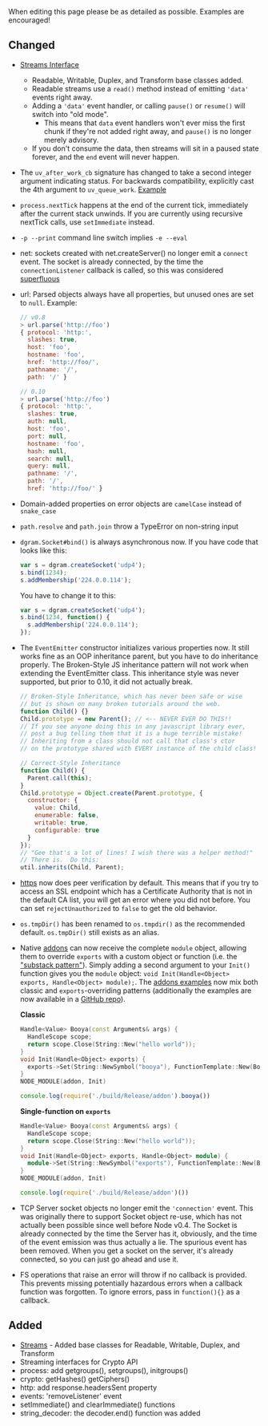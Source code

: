 When editing this page please be as detailed as possible. Examples are encouraged!

## Changed

* [Streams Interface](https://github.com/joyent/node/blob/master/doc/api/stream.markdown)
  * Readable, Writable, Duplex, and Transform base classes added.
  * Readable streams use a `read()` method instead of emitting `'data'` events right away.
  * Adding a `'data'` event handler, or calling `pause()` or `resume()` will switch into "old mode".
    * This means that `data` event handlers won't ever miss the first chunk if they're not added right away, and `pause()` is no longer merely advisory.
  * If you don't consume the data, then streams will sit in a paused state forever, and the `end` event will never happen.
* The `uv_after_work_cb` signature has changed to take a second integer argument indicating status.  For backwards compatibility, explicitly cast the 4th argument to `uv_queue_work`.  [Example](https://github.com/rbranson/node-ffi/commit/fdeff41ae8b1cca31d4707d7b61253c45181b8fa)
* `process.nextTick` happens at the end of the current tick, immediately after the current stack unwinds.  If you are currently using recursive nextTick calls, use `setImmediate` instead.
* `-p --print` command line switch implies `-e --eval`
* net: sockets created with net.createServer() no longer emit a `connect` event.  The socket is already connected, by the time the `connectionListener` callback is called, so this was considered [superfluous](https://github.com/joyent/node/commit/c11612026fa28f7aedc60c577120f87d86fc15bf#lib/net.js)
* url: Parsed objects always have all properties, but unused ones are set to `null`.  Example:

    ``` js
    // v0.8
    > url.parse('http://foo')
    { protocol: 'http:',
      slashes: true,
      host: 'foo',
      hostname: 'foo',
      href: 'http://foo/',
      pathname: '/',
      path: '/' }
    
    // 0.10
    > url.parse('http://foo')
    { protocol: 'http:',
      slashes: true,
      auth: null,
      host: 'foo',
      port: null,
      hostname: 'foo',
      hash: null,
      search: null,
      query: null,
      pathname: '/',
      path: '/',
      href: 'http://foo/' }
    ```
* Domain-added properties on error objects are `camelCase` instead of `snake_case`
* `path.resolve` and `path.join` throw a TypeError on non-string input
* `dgram.Socket#bind()` is always asynchronous now. If you have code that looks like this:             

    ```javascript                                                                             
    var s = dgram.createSocket('udp4');
    s.bind(1234);
    s.addMembership('224.0.0.114');
    ```
                                                                                        
    You have to change it to this:                                                      
    
    ```javascript                                                                             
    var s = dgram.createSocket('udp4');
    s.bind(1234, function() {
      s.addMembership('224.0.0.114');
    });
    ```
* The `EventEmitter` constructor initializes various properties now.  It still works fine as an OOP inheritance parent, but you have to do inheritance properly.  The Broken-Style JS inheritance pattern will not work when extending the EventEmitter class.  This inheritance style was never supported, but prior to 0.10, it did not actually break.

    ```javascript
    // Broken-Style Inheritance, which has never been safe or wise
    // but is shown on many broken tutorials around the web.
    function Child() {}
    Child.prototype = new Parent(); // <-- NEVER EVER DO THIS!!
    // If you see anyone doing this in any javascript library ever,
    // post a bug telling them that it is a huge terrible mistake!
    // Inheriting from a class should not call that class's ctor
    // on the prototype shared with EVERY instance of the child class!

    // Correct-Style Inheritance
    function Child() {
      Parent.call(this);
    }
    Child.prototype = Object.create(Parent.prototype, {
      constructor: {
        value: Child,
        enumerable: false,
        writable: true,
        configurable: true
      }
    });
    // "Gee that's a lot of lines! I wish there was a helper method!"
    // There is.  Do this:
    util.inherits(Child, Parent);
    ```
* [https](http://nodejs.org/docs/latest/api/https.html) now does peer verification by default. This means that if you try to access an SSL endpoint which has a Certificate Authority that is not in the default CA list, you will get an error where you did not before. You can set `rejectUnauthorized` to `false` to get the old behavior.
* `os.tmpDir()` has been renamed to `os.tmpdir()` as the recommended default. `os.tmpDir()` still exists as an alias.
* Native [addons](http://nodejs.org/docs/latest/api/addons.html) can now receive the complete `module` object, allowing them to override `exports` with a custom object or function (i.e. the ["substack pattern"](https://twitter.com/n8agrin/status/261151288685907968)). Simply adding a second argument to your `Init()` function gives you the `module` object: `void Init(Handle<Object> exports, Handle<Object> module);`. The [addons examples](https://github.com/rvagg/node-addon-examples) now mix both classic and `exports`-overriding patterns (additionally the examples are now available in a [GitHub repo](https://github.com/rvagg/node-addon-examples)).

    **Classic**

    ```c++
    Handle<Value> Booya(const Arguments& args) {
      HandleScope scope;
      return scope.Close(String::New("hello world"));
    }
    void Init(Handle<Object> exports) {
      exports->Set(String::NewSymbol("booya"), FunctionTemplate::New(Booya)->GetFunction());
    }
    NODE_MODULE(addon, Init)
    ```

    ```js
    console.log(require('./build/Release/addon').booya())
    ```

    **Single-function on `exports`**

    ```c++
    Handle<Value> Booya(const Arguments& args) {
      HandleScope scope;
      return scope.Close(String::New("hello world"));
    }
    void Init(Handle<Object> exports, Handle<Object> module) {
      module->Set(String::NewSymbol("exports"), FunctionTemplate::New(Booya)->GetFunction());
    }
    NODE_MODULE(addon, Init)
    ```

    ```js
    console.log(require('./build/Release/addon')())
    ```
* TCP Server socket objects no longer emit the `'connection'` event.  This was originally there to support Socket object re-use, which has not actually been possible since well before Node v0.4.  The Socket is already connected by the time the Server has it, obviously, and the time of the event emission was thus actually a lie.  The spurious event has been removed.  When you get a socket on the server, it's already connected, so you can just go ahead and use it.
* FS operations that raise an error will throw if no callback is provided.  This prevents missing potentially hazardous errors when a callback function was forgotten.  To ignore errors, pass in `function(){}` as a callback.

## Added

* [Streams](https://github.com/joyent/node/blob/master/doc/api/stream.markdown) - Added base classes for Readable, Writable, Duplex, and Transform
* Streaming interfaces for Crypto API
* process: add getgroups(), setgroups(), initgroups()
* crypto: getHashes() getCiphers()
* http: add response.headersSent property
* events: 'removeListener' event
* setImmediate() and clearImmediate() functions
* string_decoder: the decoder.end() function was added